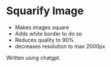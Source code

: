 # Squarify Image

- Makes images square
- Adds white border to do so
- Reduces quality to 90%
- decreases resolution to max 2000px

Written using chatgpt.